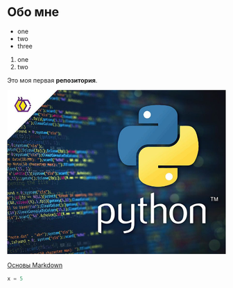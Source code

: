 # Обо мне

- one
- two
- three

1. one
2. two


Это моя первая **репозитория**.

![Python](Python.jpg)

[Основы Markdown](https://www.markdownguide.org/basic-syntax/#images-1)


```python
x = 5
```
